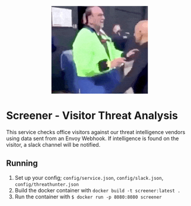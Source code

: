 <div align="center"><img src="screener.gif" /></div>

# Screener - Visitor Threat Analysis

This service checks office visitors against our threat intelligence vendors using data sent from an Envoy Webhook. 
If intelligence is found on the visitor, a slack channel will be notified. 

## Running

1. Set up your config; `config/service.json`, `config/slack.json`, `config/threathunter.json`
2. Build the docker container with `docker build -t screener:latest .`
3. Run the container with `$ docker run -p 8080:8080 screener`